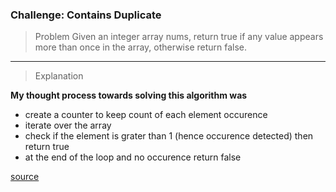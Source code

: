 ### Challenge: Contains Duplicate

> Problem
Given an integer array nums, return true if any value appears more than once in the array, otherwise return false.
___

> Explanation

**My thought process towards solving this algorithm was**

- create a counter to keep count of each element occurence 
- iterate over the array
- check if the element is grater than 1 (hence occurence detected) then return true
- at the end of the loop and no occurence return false


 [source](https://neetcode.io/problems/duplicate-integer)
